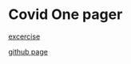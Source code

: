 # Covid One pager

[excercise](https://github.com/becodeorg/atw-lamarr-3-20/tree/master/1.The-Fields/extra-projects/covid-one-pager)

[github page](https://lauradevriendt.github.io/covid-onepager/.)
